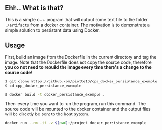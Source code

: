 ## Ehh.. What is that?
This is a simple c++ program that will output some text file to the folder `./artifacts`
from a docker container.  The motivation is to demonstrate a simple solution to persistant data
using Docker.

## Usage
First, build an image from the Dockerfile in the current directory and tag the image.
Note that the Dockerfile does not copy the source code, therefore **you do not need to rebuild the image
every time there's a change to the source code**!
```bash
$ git clone https://github.com/piotte13/cpp_docker_persistance_exemple.git
$ cd cpp_docker_persistance_exemple

$ docker build -t docker_persistance_exemple .
```


Then, every time you want to run the program, run this command.  The source code will be mounted to 
the docker container and the output files will be directly be sent to the host system.
```bash
docker run --rm -it -v $(pwd):/project docker_persistance_exemple
```